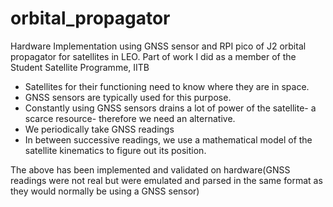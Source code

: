 # orbital_propagator
Hardware Implementation using GNSS sensor and RPI pico of J2 orbital propagator for satellites in LEO.
Part of work I did as a member of the Student Satellite Programme, IITB

- Satellites for their functioning need to know where they are in space.
- GNSS sensors are typically used for this purpose.
- Constantly using GNSS sensors drains a lot of power of the satellite- a scarce resource- therefore we need an alternative.
- We periodically take GNSS readings
- In between successive readings, we use a mathematical model of the satellite kinematics to figure out its position.

The above has been implemented and validated on hardware(GNSS readings were not real but were emulated and parsed in the same format as they would normally be using a GNSS sensor)
